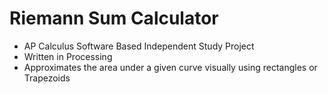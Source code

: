 # Riemann Sum Calculator

- AP Calculus Software Based Independent Study Project
- Written in Processing
- Approximates the area under a given curve visually using rectangles or Trapezoids
